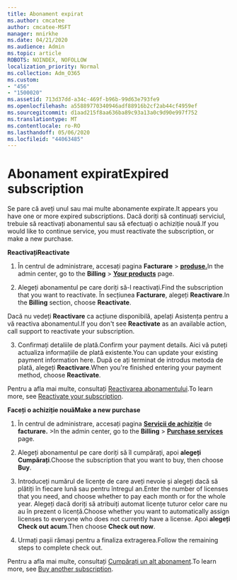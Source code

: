 ```yaml
---
title: Abonament expirat
ms.author: cmcatee
author: cmcatee-MSFT
manager: mnirkhe
ms.date: 04/21/2020
ms.audience: Admin
ms.topic: article
ROBOTS: NOINDEX, NOFOLLOW
localization_priority: Normal
ms.collection: Adm_O365
ms.custom:
- "456"
- "1500020"
ms.assetid: 713d37dd-a34c-469f-b96b-99d63e793fe9
ms.openlocfilehash: a55889770340946adf88916b2cf2ab44cf4959ef
ms.sourcegitcommit: d1aad215f8aa636ba89c93a13a0c9d90e997f752
ms.translationtype: MT
ms.contentlocale: ro-RO
ms.lasthandoff: 05/06/2020
ms.locfileid: "44063485"
---
```

# <a name="expired-subscription"></a><span data-ttu-id="f06d5-102">Abonament expirat</span><span class="sxs-lookup"><span data-stu-id="f06d5-102">Expired subscription</span></span>

<span data-ttu-id="f06d5-103">Se pare că aveți unul sau mai multe abonamente expirate.</span><span class="sxs-lookup"><span data-stu-id="f06d5-103">It appears you have one or more expired subscriptions.</span></span> <span data-ttu-id="f06d5-104">Dacă doriți să continuați serviciul, trebuie să reactivați abonamentul sau să efectuați o achiziție nouă.</span><span class="sxs-lookup"><span data-stu-id="f06d5-104">If you would like to continue service, you must reactivate the subscription, or make a new purchase.</span></span>
  
<span data-ttu-id="f06d5-105">**Reactivați**</span><span class="sxs-lookup"><span data-stu-id="f06d5-105">**Reactivate**</span></span>
  
1. <span data-ttu-id="f06d5-106">În centrul de administrare, accesați pagina **Facturare** \> **[produse.](https://go.microsoft.com/fwlink/p/?linkid=842054)**</span><span class="sxs-lookup"><span data-stu-id="f06d5-106">In the admin center, go to the **Billing** \> **[Your products](https://go.microsoft.com/fwlink/p/?linkid=842054)** page.</span></span>

2. <span data-ttu-id="f06d5-107">Alegeți abonamentul pe care doriți să-l reactivați.</span><span class="sxs-lookup"><span data-stu-id="f06d5-107">Find the subscription that you want to reactivate.</span></span> <span data-ttu-id="f06d5-108">În secțiunea **Facturare**, alegeți **Reactivare**.</span><span class="sxs-lookup"><span data-stu-id="f06d5-108">In the **Billing** section, choose **Reactivate**.</span></span>

<span data-ttu-id="f06d5-109">Dacă nu vedeți **Reactivare** ca acțiune disponibilă, apelați Asistența pentru a vă reactiva abonamentul.</span><span class="sxs-lookup"><span data-stu-id="f06d5-109">If you don't see **Reactivate** as an available action, call support to reactivate your subscription.</span></span>

3. <span data-ttu-id="f06d5-110">Confirmați detaliile de plată.</span><span class="sxs-lookup"><span data-stu-id="f06d5-110">Confirm your payment details.</span></span> <span data-ttu-id="f06d5-111">Aici vă puteți actualiza informațiile de plată existente.</span><span class="sxs-lookup"><span data-stu-id="f06d5-111">You can update your existing payment information here.</span></span> <span data-ttu-id="f06d5-112">După ce ați terminat de introdus metoda de plată, alegeți **Reactivare**.</span><span class="sxs-lookup"><span data-stu-id="f06d5-112">When you're finished entering your payment method, choose **Reactivate**.</span></span>

<span data-ttu-id="f06d5-113">Pentru a afla mai multe, consultați [Reactivarea abonamentului](https://docs.microsoft.com/office365/admin/subscriptions-and-billing/reactivate-your-subscription).</span><span class="sxs-lookup"><span data-stu-id="f06d5-113">To learn more, see [Reactivate your subscription](https://docs.microsoft.com/office365/admin/subscriptions-and-billing/reactivate-your-subscription).</span></span>

<span data-ttu-id="f06d5-114">**Faceți o achiziție nouă**</span><span class="sxs-lookup"><span data-stu-id="f06d5-114">**Make a new purchase**</span></span>
  
1. <span data-ttu-id="f06d5-115">În centrul de administrare, accesați pagina **[Servicii de achiziție](https://go.microsoft.com/fwlink/p/?linkid=868433)** de **facturare.** \></span><span class="sxs-lookup"><span data-stu-id="f06d5-115">In the admin center, go to the **Billing** \> **[Purchase services](https://go.microsoft.com/fwlink/p/?linkid=868433)** page.</span></span>

2. <span data-ttu-id="f06d5-116">Alegeți abonamentul pe care doriți să îl cumpărați, apoi **alegeți Cumpărați**.</span><span class="sxs-lookup"><span data-stu-id="f06d5-116">Choose the subscription that you want to buy, then choose **Buy**.</span></span>

3. <span data-ttu-id="f06d5-117">Introduceți numărul de licențe de care aveți nevoie și alegeți dacă să plătiți în fiecare lună sau pentru întregul an.</span><span class="sxs-lookup"><span data-stu-id="f06d5-117">Enter the number of licenses that you need, and choose whether to pay each month or for the whole year.</span></span> <span data-ttu-id="f06d5-118">Alegeți dacă doriți să atribuiți automat licențe tuturor celor care nu au în prezent o licență.</span><span class="sxs-lookup"><span data-stu-id="f06d5-118">Choose whether you want to automatically assign licenses to everyone who does not currently have a license.</span></span> <span data-ttu-id="f06d5-119">Apoi **alegeți Check out acum**.</span><span class="sxs-lookup"><span data-stu-id="f06d5-119">Then choose **Check out now**.</span></span>

4. <span data-ttu-id="f06d5-120">Urmați pașii rămași pentru a finaliza extragerea.</span><span class="sxs-lookup"><span data-stu-id="f06d5-120">Follow the remaining steps to complete check out.</span></span>

<span data-ttu-id="f06d5-121">Pentru a afla mai multe, consultați [Cumpărați un alt abonament](https://docs.microsoft.com/office365/admin/subscriptions-and-billing/buy-another-subscription).</span><span class="sxs-lookup"><span data-stu-id="f06d5-121">To learn more, see [Buy another subscription](https://docs.microsoft.com/office365/admin/subscriptions-and-billing/buy-another-subscription).</span></span>